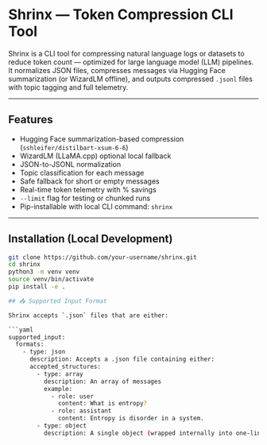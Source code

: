 #  Shrinx — Token Compression CLI Tool

Shrinx is a CLI tool for compressing natural language logs or datasets to reduce token count — optimized for large language model (LLM) pipelines. It normalizes JSON files, compresses messages via Hugging Face summarization (or WizardLM offline), and outputs compressed `.jsonl` files with topic tagging and full telemetry.

---

##  Features

-  Hugging Face summarization-based compression (`sshleifer/distilbart-xsum-6-6`)
-  WizardLM (LLaMA.cpp) optional local fallback
-  JSON-to-JSONL normalization
-  Topic classification for each message
-  Safe fallback for short or empty messages
-  Real-time token telemetry with % savings
-  `--limit` flag for testing or chunked runs
-  Pip-installable with local CLI command: `shrinx`

---

##  Installation (Local Development)

```bash
git clone https://github.com/your-username/shrinx.git
cd shrinx
python3 -m venv venv
source venv/bin/activate
pip install -e .

## 📥 Supported Input Format

Shrinx accepts `.json` files that are either:

```yaml
supported_input:
  formats:
    - type: json
      description: Accepts a .json file containing either:
      accepted_structures:
        - type: array
          description: An array of messages
          example:
            - role: user
              content: What is entropy?
            - role: assistant
              content: Entropy is disorder in a system.
        - type: object
          description: A single object (wrapped internally into one-line JSONL)

